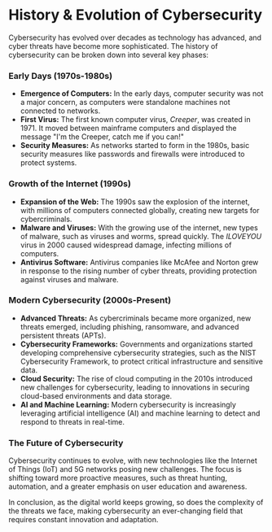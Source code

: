 # History & Evolution of Cybersecurity

Cybersecurity has evolved over decades as technology has advanced, and cyber threats have become more sophisticated. The history of cybersecurity can be broken down into several key phases:

### Early Days (1970s-1980s)
- **Emergence of Computers:** In the early days, computer security was not a major concern, as computers were standalone machines not connected to networks.
- **First Virus:** The first known computer virus, *Creeper*, was created in 1971. It moved between mainframe computers and displayed the message "I'm the Creeper, catch me if you can!"
- **Security Measures:** As networks started to form in the 1980s, basic security measures like passwords and firewalls were introduced to protect systems.

### Growth of the Internet (1990s)
- **Expansion of the Web:** The 1990s saw the explosion of the internet, with millions of computers connected globally, creating new targets for cybercriminals.
- **Malware and Viruses:** With the growing use of the internet, new types of malware, such as viruses and worms, spread quickly. The *ILOVEYOU* virus in 2000 caused widespread damage, infecting millions of computers.
- **Antivirus Software:** Antivirus companies like McAfee and Norton grew in response to the rising number of cyber threats, providing protection against viruses and malware.

### Modern Cybersecurity (2000s-Present)
- **Advanced Threats:** As cybercriminals became more organized, new threats emerged, including phishing, ransomware, and advanced persistent threats (APTs).
- **Cybersecurity Frameworks:** Governments and organizations started developing comprehensive cybersecurity strategies, such as the NIST Cybersecurity Framework, to protect critical infrastructure and sensitive data.
- **Cloud Security:** The rise of cloud computing in the 2010s introduced new challenges for cybersecurity, leading to innovations in securing cloud-based environments and data storage.
- **AI and Machine Learning:** Modern cybersecurity is increasingly leveraging artificial intelligence (AI) and machine learning to detect and respond to threats in real-time.

### The Future of Cybersecurity
Cybersecurity continues to evolve, with new technologies like the Internet of Things (IoT) and 5G networks posing new challenges. The focus is shifting toward more proactive measures, such as threat hunting, automation, and a greater emphasis on user education and awareness.

In conclusion, as the digital world keeps growing, so does the complexity of the threats we face, making cybersecurity an ever-changing field that requires constant innovation and adaptation.
